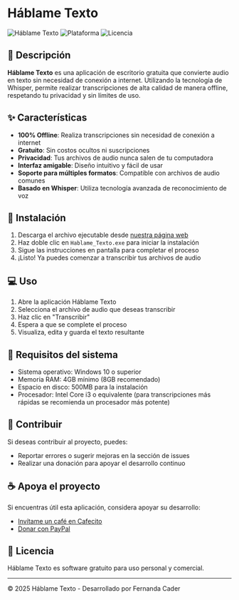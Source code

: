 # Háblame Texto

![Háblame Texto](https://img.shields.io/badge/Versi%C3%B3n-1.0-8e44ad)
![Plataforma](https://img.shields.io/badge/Plataforma-Windows-3498db)
![Licencia](https://img.shields.io/badge/Licencia-Gratuito-brightgreen)

## 📝 Descripción

**Háblame Texto** es una aplicación de escritorio gratuita que convierte audio en texto sin necesidad de conexión a internet. Utilizando la tecnología de Whisper, permite realizar transcripciones de alta calidad de manera offline, respetando tu privacidad y sin límites de uso.

## ✨ Características

- **100% Offline**: Realiza transcripciones sin necesidad de conexión a internet
- **Gratuito**: Sin costos ocultos ni suscripciones
- **Privacidad**: Tus archivos de audio nunca salen de tu computadora
- **Interfaz amigable**: Diseño intuitivo y fácil de usar
- **Soporte para múltiples formatos**: Compatible con archivos de audio comunes
- **Basado en Whisper**: Utiliza tecnología avanzada de reconocimiento de voz

## 🚀 Instalación

1. Descarga el archivo ejecutable desde [nuestra página web](https://fernandacader.github.io/Hablame_Texto_Web/)
2. Haz doble clic en `Hablame_Texto.exe` para iniciar la instalación
3. Sigue las instrucciones en pantalla para completar el proceso
4. ¡Listo! Ya puedes comenzar a transcribir tus archivos de audio

## 💻 Uso

1. Abre la aplicación Háblame Texto
2. Selecciona el archivo de audio que deseas transcribir
3. Haz clic en "Transcribir"
4. Espera a que se complete el proceso
5. Visualiza, edita y guarda el texto resultante

## 🔧 Requisitos del sistema

- Sistema operativo: Windows 10 o superior
- Memoria RAM: 4GB mínimo (8GB recomendado)
- Espacio en disco: 500MB para la instalación
- Procesador: Intel Core i3 o equivalente (para transcripciones más rápidas se recomienda un procesador más potente)

## 🤝 Contribuir

Si deseas contribuir al proyecto, puedes:

- Reportar errores o sugerir mejoras en la sección de issues
- Realizar una donación para apoyar el desarrollo continuo

## ☕ Apoya el proyecto

Si encuentras útil esta aplicación, considera apoyar su desarrollo:

- [Invítame un café en Cafecito](https://cafecito.app/fernandacader)
- [Donar con PayPal](https://paypal.me/fernandacader?country.x=AR&locale.x=es_XC)

## 📄 Licencia

Háblame Texto es software gratuito para uso personal y comercial.

---

&copy; 2025 Háblame Texto - Desarrollado por Fernanda Cader